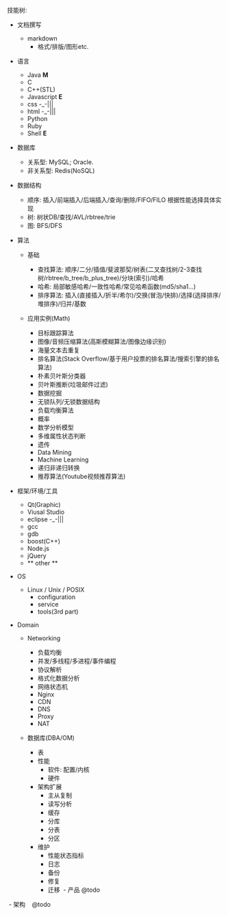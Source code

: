 技能树:

- 文档撰写
  - markdown
     - 格式/排版/图形etc.

- 语言
  - Java **M**
  - C
  - C++(STL)
  - Javascript **E**
  - css  -_-|||
  - html -_-|||
  - Python
  - Ruby
  - Shell **E**
  
- 数据库
    - 关系型: MySQL; Oracle.
    - 非关系型: Redis(NoSQL)
    
- 数据结构
  - 顺序: 插入/前端插入/后端插入/查询/删除/FIFO/FILO 根据性能选择具体实现
  - 树: 树状DB/查找/AVL/rbtree/trie
  - 图: BFS/DFS

- 算法
  - 基础
    - 查找算法: 顺序/二分/插值/斐波那契/树表(二叉查找树/2-3查找树/rbtree/b_tree/b_plus_tree)/分块(索引)/哈希
    - 哈希: 局部敏感哈希/一致性哈希/常见哈希函数(md5/sha1...)
    - 排序算法: 插入(直接插入/折半/希尔)/交换(冒泡/快排)/选择(选择排序/堆排序)/归并/基数
    
  - 应用实例(Math)
    - 目标跟踪算法
    - 图像/音频压缩算法(高斯模糊算法/图像边缘识别)
    - 海量文本去重复
    - 排名算法(Stack Overflow/基于用户投票的排名算法/搜索引擎的排名算法)
    - 朴素贝叶斯分类器
    - 贝叶斯推断(垃圾邮件过滤)
    - 数据挖掘
    - 无锁队列/无锁数据结构
    - 负载均衡算法
    - 概率
    - 数学分析模型
    - 多维属性状态判断
    - 遗传
    - Data Mining
    - Machine Learning
    - 递归非递归转换
    - 推荐算法(Youtube视频推荐算法)
    
    
- 框架/环境/工具
  - Qt(Graphic)
  - Viusal Studio
  - eclipse -_-|||
  - gcc
  - gdb
  - boost(C++)
  - Node.js
  - jQuery
  - ** other **
 
- OS
  - Linux / Unix / POSIX
    - configuration
    - service
    - tools(3rd part)
    
- Domain
  - Networking
    - 负载均衡
    - 并发/多线程/多进程/事件编程
    - 协议解析
    - 格式化数据分析
    - 网络状态机
    - Nginx
    - CDN
    - DNS
    - Proxy
    - NAT

  - 数据库(DBA/OM)
    - 表
    - 性能
      - 软件: 配置/内核
      - 硬件
    - 架构扩展
      - 主从复制
      - 读写分析
      - 缓存
      - 分库
      - 分表
      - 分区
    - 维护
      - 性能状态指标
      - 日志
      - 备份
      - 修复
      - 迁移
  - 产品
    @todo
    
  - 架构
    @todo
